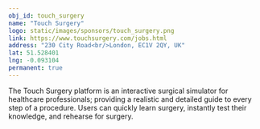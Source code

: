```yaml
---
obj_id: touch_surgery
name: "Touch Surgery"
logo: static/images/sponsors/touch_surgery.png
link: https://www.touchsurgery.com/jobs.html
address: "230 City Road<br/>London, EC1V 2QY, UK"
lat: 51.528401
lng: -0.093104
permanent: true
---
```

 The Touch Surgery platform is an interactive surgical simulator for healthcare professionals; providing a realistic and detailed guide to every step of a procedure. Users can quickly learn surgery, instantly test their knowledge, and rehearse for surgery.